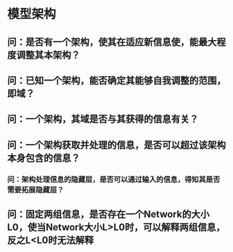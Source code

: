 # 模型架构

## 问：是否有一个架构，使其在适应新信息使，能最大程度调整其本架构？

## 问：已知一个架构，能否确定其能够自我调整的范围，即域？

## 问：一个架构，其域是否与其获得的信息有关？

## 问：一个架构获取并处理的信息，是否可以超过该架构本身包含的信息？
### 问：架构处理信息的隐藏层，是否可以通过输入的信息，得知其是否需要拓展隐藏层？

## 问：固定两组信息，是否存在一个Network的大小L0，使当Network大小L>L0时，可以解释两组信息，反之L<L0时无法解释